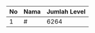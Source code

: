 | No | Nama            | Jumlah Level |
|----|-----------------|--------------|
| 1  | #    |    6264        |
